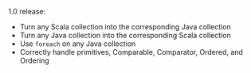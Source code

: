 1.0 release:

* Turn any Scala collection into the corresponding Java collection
* Turn any Java collection into the corresponding Scala collection
* Use `foreach` on any Java collection
* Correctly handle primitives, Comparable, Comparator, Ordered, and Ordering